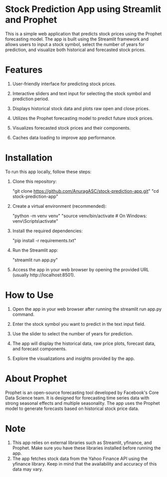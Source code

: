 # Stock Prediction App using Streamlit and Prophet

This is a simple web application that predicts stock prices using the Prophet forecasting model. The app is built using the Streamlit framework and allows users to input a stock symbol, select the number of years for prediction, and visualize both historical and forecasted stock prices.

# Features

1) User-friendly interface for predicting stock prices.

2) Interactive sliders and text input for selecting the stock symbol and prediction period.

3) Displays historical stock data and plots raw open and close prices.

4) Utilizes the Prophet forecasting model to predict future stock prices.

5) Visualizes forecasted stock prices and their components.

6) Caches data loading to improve app performance.

# Installation

To run this app locally, follow these steps:

1) Clone this repository:

   "git clone https://github.com/AnuragASC/stock-prediction-app.git"
   "cd stock-prediction-app"

2) Create a virtual environment (recommended):

   "python -m venv venv"
   "source venv/bin/activate  # On Windows: venv\Scripts\activate"

3) Install the required dependencies:

   "pip install -r requirements.txt"

4) Run the Streamlit app:

   "streamlit run app.py"

5) Access the app in your web browser by opening the provided URL (usually http://localhost:8501).

# How to Use

1) Open the app in your web browser after running the streamlit run app.py command.

2) Enter the stock symbol you want to predict in the text input field.

3) Use the slider to select the number of years for prediction.

4) The app will display the historical data, raw price plots, forecast data, and forecast components.

5) Explore the visualizations and insights provided by the app.

# About Prophet

Prophet is an open-source forecasting tool developed by Facebook's Core Data Science team. It is designed for forecasting time series data with strong seasonal effects and multiple seasonality. The app uses the Prophet model to generate forecasts based on historical stock price data.

# Note

1) This app relies on external libraries such as Streamlit, yfinance, and Prophet. Make sure you have these libraries installed before running the app.
2) The app fetches stock data from the Yahoo Finance API using the yfinance library. Keep in mind that the availability and accuracy of this data may vary.
